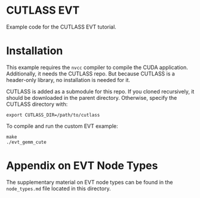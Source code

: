 # CUTLASS EVT

Example code for the CUTLASS EVT tutorial.

# Installation

This example requires the `nvcc` compiler to compile the CUDA application.
Additionally, it needs the CUTLASS repo. 
But because CUTLASS is a header-only library, no installation is needed for it.

CUTLASS is added as a submodule for this repo.
If you cloned recursively, it should be downloaded in the parent directory.
Otherwise, specify the CUTLASS directory with:

```
export CUTLASS_DIR=/path/to/cutlass
```

To compile and run the custom EVT example:
```
make
./evt_gemm_cute 
```

# Appendix on EVT Node Types

The supplementary material on EVT node types can be found in the `node_types.md` file located in this directory.